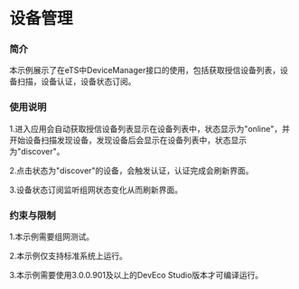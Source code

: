 # 设备管理

### 简介

本示例展示了在eTS中DeviceManager接口的使用，包括获取授信设备列表，设备扫描，设备认证，设备状态订阅。

### 使用说明

1.进入应用会自动获取授信设备列表显示在设备列表中，状态显示为"online"，并开始设备扫描发现设备，发现设备后会显示在设备列表中，状态显示为"discover"。

2.点击状态为"discover"的设备，会触发认证，认证完成会刷新界面。

3.设备状态订阅监听组网状态变化从而刷新界面。

### 约束与限制

1.本示例需要组网测试。

2.本示例仅支持标准系统上运行。

3.本示例需要使用3.0.0.901及以上的DevEco Studio版本才可编译运行。
